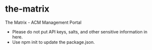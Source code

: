 the-matrix
==========

The Matrix - ACM Management Portal

* Please do not put API keys, salts, and other sensitive information in here.
* Use npm init to update the package.json.